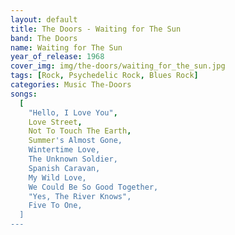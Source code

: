 ```yaml
---
layout: default
title: The Doors - Waiting for The Sun
band: The Doors
name: Waiting for The Sun
year_of_release: 1968
cover_img: img/the-doors/waiting_for_the_sun.jpg
tags: [Rock, Psychedelic Rock, Blues Rock]
categories: Music The-Doors
songs:
  [
    "Hello, I Love You",
    Love Street,
    Not To Touch The Earth,
    Summer's Almost Gone,
    Wintertime Love,
    The Unknown Soldier,
    Spanish Caravan,
    My Wild Love,
    We Could Be So Good Together,
    "Yes, The River Knows",
    Five To One,
  ]
---
```

